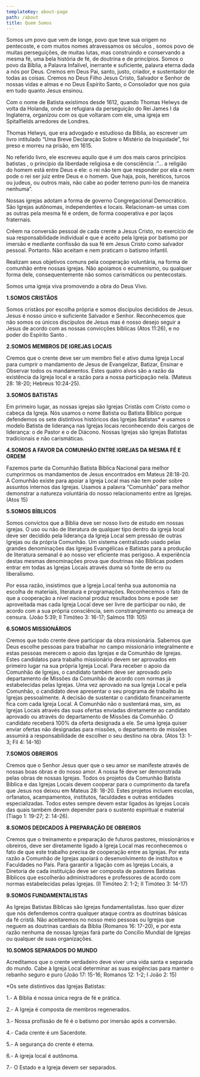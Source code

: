 ```yaml
---
templateKey: about-page
path: /about
title: Quem Somos
---
```

<!--StartFragment-->

Somos um povo que vem de longe, povo que teve sua origem no pentecoste, e com muitos nomes atravessamos os séculos , somos povo de muitas perseguições, de muitas lutas, mas construindo e conservando a mesma fé, uma bela história de fé, de doutrina e de princípios. Somos o povo da Bíblia, a Palavra Infalível, inerrante e suficiente, palavra eterna dada a nós por Deus. Cremos em Deus Pai, santo, justo, criador, e sustentador de todas as coisas. Cremos no Deus Filho Jesus Cristo, Salvador e Senhor de nossas vidas e almas e no Deus Espírito Santo, o Consolador que nos guia em tudo quanto Jesus ensinou.

Com o nome de Batista existimos desde 1612, quando Thomas Helwys de volta da Holanda, onde se refugiara da perseguição do Rei James I da Inglaterra, organizou com os que voltaram com ele, uma igreja em Spitalfields arredores de Londres.

Thomas Helwys, que era advogado e estudioso da Bíblia, ao escrever um livro intitulado “Uma Breve Declaração Sobre o Mistério da Iniquidade”, foi preso e morreu na prisão, em 1615.

No referido livro, ele escreveu aquilo que é um dos mais caros princípios batistas , o principio da liberdade religiosa e de consciência :”… a religião do homem está entre Deus e ele: o rei não tem que responder por ela e nem pode o rei ser juiz entre Deus e o homem. Que haja, pois, heréticos, turcos ou judeus, ou outros mais, não cabe ao poder terreno puni-los de maneira nenhuma”.

Nossas igrejas adotam a forma de governo Congregacional Democrático. São Igrejas autônomas, independentes e locais. Relacionam-se umas com as outras pela mesma fé e ordem, de forma cooperativa e por laços fraternais.

Crêem na conversão pessoal de cada crente a Jesus Cristo, no exercício de sua responsabilidade individual e que é aceito pela Igreja por batismo por imersão e mediante confissão da sua fé em Jesus Cristo como salvador pessoal. Portanto. Não aceitam e nem praticam o batismo infantil.

Realizam seus objetivos comuns pela cooperação voluntária, na forma de comunhão entre nossas igrejas. Não apoiamos o ecumenismo, ou qualquer forma dele, consequentemente não somos carismáticos ou pentecostais.

Somos uma igreja viva promovendo a obra do Deus Vivo.

**1.SOMOS CRISTÃOS**

Somos cristãos por escolha própria e somos discípulos decididos de Jesus. Jesus é nosso único e suficiente Salvador e Senhor. Reconhecemos que não somos os únicos discípulos de Jesus mas é nosso desejo seguir a Jesus de acordo com as nossas convicções bíblicas (Atos 11:26), e no poder do Espírito Santo .

**2.SOMOS MEMBROS DE IGREJAS LOCAIS**

Cremos que o crente deve ser um membro fiel e ativo duma Igreja Local para cumprir o mandamento de Jesus de Evangelizar, Batizar, Ensinar e Observar todos os mandamentos. Estes quatro alvos são a razão da existência da Igreja local e a razão para a nossa participação nela. (Mateus 28: 18-20; Hebreus 10:24-25).

**3.SOMOS BATISTAS**

Em primeiro lugar, as nossas igrejas são Igrejas Cristãs com Cristo como o cabeça da Igreja. Nós usamos o nome Batista ou Batista Bíblico porque defendemos os sete distintivos históricos das Igrejas Batistas* e usamos o modelo Batista de liderança nas Igrejas locais reconhecendo dois cargos de liderança: o de Pastor e o de Diácono. Nossas Igrejas são Igrejas Batistas tradicionais e não carismáticas.

**4.SOMOS A FAVOR DA COMUNHÃO ENTRE IGREJAS DA MESMA FÉ E ORDEM**

Fazemos parte da Comunhão Batista Bíblica Nacional para melhor cumprirmos os mandamentos de Jesus encontrados em Mateus 28:18-20. A Comunhão existe para apoiar a Igreja Local mas não tem poder sobre assuntos internos das Igrejas. Usamos a palavra “Comunhão” para melhor demonstrar a natureza voluntária do nosso relacionamento entre as Igrejas. (Atos 15)

**5.SOMOS BÍBLICOS**

Somos convictos que a Bíblia deve ser nosso livro de estudo em nossas igrejas. O uso ou não de literatura de qualquer tipo dentro da igreja local deve ser decidido pela liderança da Igreja Local sem pressão de outras Igrejas ou da própria Comunhão. Um sistema centralizado usado pelas grandes denominações das Igrejas Evangélicas e Batistas para a produção de literatura semanal é ao nosso ver eficiente mas perigoso. A experiência destas mesmas denominações prova que doutrinas não Bíblicas podem entrar em todas as Igrejas Locais através duma só fonte de erro ou liberalismo.

Por essa razão, insistimos que a Igreja Local tenha sua autonomia na escolha de materiais, literatura e programações. Reconhecemos o fato de que a cooperação a nível nacional produz resultados bons e pode ser aproveitada mas cada Igreja Local deve ser livre de participar ou não, de acordo com a sua própria consciência, sem constrangimento ou ameaça de censura. (João 5:39; II Timóteo 3: 16-17; Salmos 119: 105)

**6.SOMOS MISSIONÁRIOS**

Cremos que todo crente deve participar da obra missionária. Sabemos que Deus escolhe pessoas para trabalhar no campo missionário integralmente e estas pessoas merecem o apoio das Igrejas e da Comunhão de Igrejas. Estes candidatos para trabalho missionário devem ser aprovados em primeiro lugar na sua própria Igreja Local. Para receber o apoio da Comunhão de Igrejas, o candidato também deve ser aprovado pelo departamento de Missões da Comunhão de acordo com normas já estabelecidas pelas Igrejas. Uma vez aprovado na sua Igreja Local e pela Comunhão, o candidato deve apresentar o seu programa de trabalho às Igrejas pessoalmente. A decisão de sustentar o candidato financeiramente fica com cada Igreja Local. A Comunhão não o sustentará mas, sim, as Igrejas Locais através das suas ofertas enviadas diretamente ao candidato aprovado ou através do departamento de Missões da Comunhão. O candidato receberá 100% da oferta designada a ele. Se uma Igreja quiser enviar ofertas não designadas para missões, o departamento de missões assumirá a responsabilidade de escolher o seu destino na obra. (Atos 13: 1-3; Fil 4: 14-16)

**7.SOMOS OBREIROS**

Cremos que o Senhor Jesus quer que o seu amor se manifeste através de nossas boas obras e do nosso amor. A nossa fé deve ser demonstrada pelas obras de nossas Igrejas. Todos os projetos da Comunhão Batista Bíblica e das Igrejas Locais devem cooperar para o cumprimento da tarefa que Jesus nos deixou em Mateus 28: 18-20. Estes projetos incluem escolas, orfanatos, acampamentos, institutos, faculdades e outras entidades especializadas. Todos estes sempre devem estar ligados às Igrejas Locais das quais também devem depender para o sustento espiritual e material (Tiago 1: 19-27; 2: 14-26).

**8.SOMOS DEDICADOS À PREPARAÇÃO DE OBREIROS**

Cremos que o treinamento e preparação de futuros pastores, missionários e obreiros, deve ser diretamente ligado à Igreja Local mas reconhecemos o fato de que este trabalho precisa de cooperação entre as Igrejas. Por esta razão a Comunhão de Igrejas apoiará o desenvolvimento de institutos e Faculdades no País. Para garantir a ligação com as Igrejas Locais, a Diretoria de cada instituição deve ser composta de pastores Batistas Bíblicos que escolherão administradores e professores de acordo com normas estabelecidas pelas Igrejas. (II Timóteo 2: 1-2; II Timóteo 3: 14-17)

**9.SOMOS FUNDAMENTALISTAS**

As Igrejas Batistas Bíblicas são Igrejas fundamentalistas. Isso quer dizer que nós defendemos contra qualquer ataque contra as doutrinas básicas da fé cristã. Não aceitaremos no nosso meio pessoas ou Igrejas que neguem as doutrinas cardiais da Bíblia (Romanos 16: 17-20), e por esta razão nenhuma de nossas Igrejas fará parte do Concílio Mundial de Igrejas ou qualquer de suas organizações.

**10.SOMOS SEPARADOS DO MUNDO**

Acreditamos que o crente verdadeiro deve viver uma vida santa e separada do mundo. Cabe à Igreja Local determinar as suas exigências para manter o rebanho seguro e puro (João 17: 15-16; Romanos 12: 1-2; I João 2: 15)

\*Os sete distintivos das Igrejas Batistas:

1.- A Bíblia é nossa única regra de fé e prática.

2.- A Igreja é composta de membros regenerados.

3.- Nossa profissão de fé é o batismo por imersão após a conversão.

4.- Cada crente é um Sacerdote.

5.- A segurança do crente é eterna.

6.- A igreja local é autônoma.

7.- O Estado e a Igreja devem ser separados.

<!--EndFragment-->